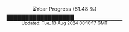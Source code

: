 <p align="center">
⏳Year Progress (61.48 %)<br>
██████████████████▁▁▁▁▁▁▁▁▁▁▁▁ <br>
<sub>Updated: Tue, 13 Aug 2024 00:10:17 GMT</sub>
</p>

